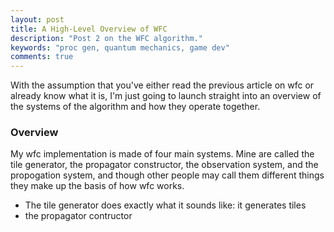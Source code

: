 ```yaml
---
layout: post
title: A High-Level Overview of WFC
description: "Post 2 on the WFC algorithm."
keywords: "proc gen, quantum mechanics, game dev"
comments: true
---
```


With the assumption that you've either read the previous article on wfc or already know what it is, I'm just going to launch straight into an overview of the systems of the algorithm and how they operate together.

### Overview

My wfc implementation is made of four main systems. Mine are called the tile generator, the propagator constructor, the observation system, and the propogation system, and though other people may call them different things they make up the basis of how wfc works. 

- The tile generator does exactly what it sounds like: it generates tiles
- the propagator contructor 